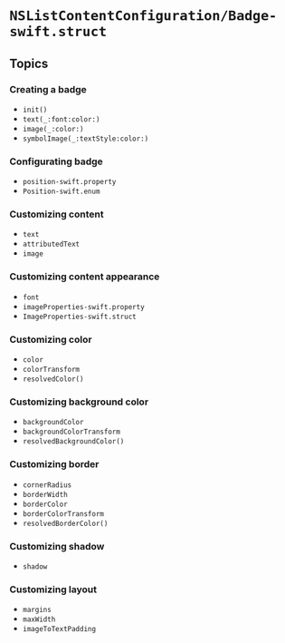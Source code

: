 # ``NSListContentConfiguration/Badge-swift.struct``

## Topics

### Creating a badge

- ``init()``
- ``text(_:font:color:)``
- ``image(_:color:)``
- ``symbolImage(_:textStyle:color:)``

### Configurating badge

- ``position-swift.property``
- ``Position-swift.enum``

### Customizing content

- ``text``
- ``attributedText``
- ``image``

### Customizing content appearance

- ``font``
- ``imageProperties-swift.property``
- ``ImageProperties-swift.struct``

### Customizing color

- ``color``
- ``colorTransform``
- ``resolvedColor()``

### Customizing background color

- ``backgroundColor``
- ``backgroundColorTransform``
- ``resolvedBackgroundColor()``

### Customizing border

- ``cornerRadius``
- ``borderWidth``
- ``borderColor``
- ``borderColorTransform``
- ``resolvedBorderColor()``


### Customizing shadow

- ``shadow``


### Customizing layout

- ``margins``
- ``maxWidth``
- ``imageToTextPadding``
